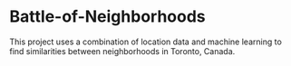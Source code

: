 # Battle-of-Neighborhoods
This project uses a combination of location data and machine learning to find similarities between neighborhoods in Toronto, Canada.
